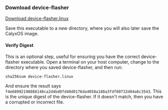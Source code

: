 ### Download device-flasher

<a class="btn" href="https://release.calyxinstitute.org/device-flasher/1.0.3/device-flasher.linux">Download device-flasher.linux</a>

Save this executable to a new directory, where you will also later save the CalyxOS image.

#### Verify Digest

This is an optional step, useful for ensuring you have the correct device-flasher executable. Open a terminal on your host computer, change to the directory where you saved device-flasher, and then run:

```
sha256sum device-flasher.linux
```

And ensure the result says `f4e68992198868148ca2d4bd0fd40d0176da4058a188a3fdf80732d04a6c3543`. This is the unique digest of the device-flasher. If it doesn't match, then you have a corrupted or incorrect file.
